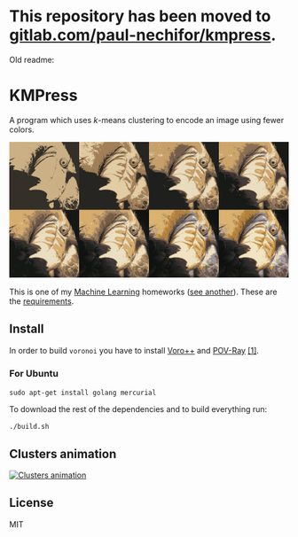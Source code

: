 # This repository has been moved to [gitlab.com/paul-nechifor/kmpress](http://gitlab.com/paul-nechifor/kmpress).

Old readme:

# KMPress

A program which uses *k*-means clustering to encode an image using fewer colors.

![KMPress](screenshot.png)

This is one of my [Machine Learning][course] homeworks ([see
another][facetrain]). These are the [requirements][ex9].

## Install

In order to build `voronoi` you have to install [Voro++][voro] and
[POV-Ray][povray] [[1]][povray1].

### For Ubuntu

    sudo apt-get install golang mercurial

To download the rest of the dependencies and to build everything run:

    ./build.sh

## Clusters animation

[![Clusters animation](http://img.youtube.com/vi/HGde-7Ll7C4/0.jpg)](https://www.youtube.com/watch?v=HGde-7Ll7C4)

## License

MIT

[course]: http://thor.info.uaic.ro/~ciortuz/teaching.html
[facetrain]: https://github.com/paul-nechifor/facetrain
[ex9]: http://openclassroom.stanford.edu/MainFolder/DocumentPage.php?course=MachineLearning&doc=exercises/ex9/ex9.html
[voro]: http://math.lbl.gov/voro++/download/
[povray]: http://www.povray.org/download/
[povray1]: http://www.povray.org/ftp/pub/povray/Old-Versions/Official-3.62/Linux/
